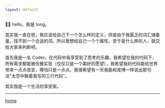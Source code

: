 ```yaml
---
layout: default
---
```


👋🏻 hello，我是 tong。

其实我一直在想，我应该给自己下一个怎么样的定义，但是由于我匮乏的词汇储备量，找不到一个合适的词。所以我想给自己一个个属性，至于是什么样的人，就交给大家来判断吧。

首先我是一名 Coder。在代码中我享受到了思考的乐趣，我希望在我的代码下，所有需求都能被优雅实现（仅仅只是一个美好的愿望），我希望我的代码能给世界带来一点点改变，哪怕只是一点点，我很希望有一天我能和庞博一样说出那句话"太空中飘着我写的三行代码"。

其实我是一个生活的享受家。



---
[home](../index.md)
